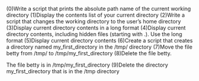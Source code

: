 (0)Write a script that prints the absolute path name of the current working directory (1)Display the contents list of your current directory (2)Write a script that changes the working directory to the user’s home directory (3)Display current directory contents in a long format (4)Display current directory contents, including hidden files (starting with .). Use the long format (5)Display current directory contents (6)Create a script that creates a directory named my_first_directory in the /tmp/ directory (7)Move the file betty from /tmp/ to /tmp/my_first_directory (8)Delete the file betty.



The file betty is in /tmp/my_first_directory (9)Delete the directory my_first_directory that is in the /tmp directory
